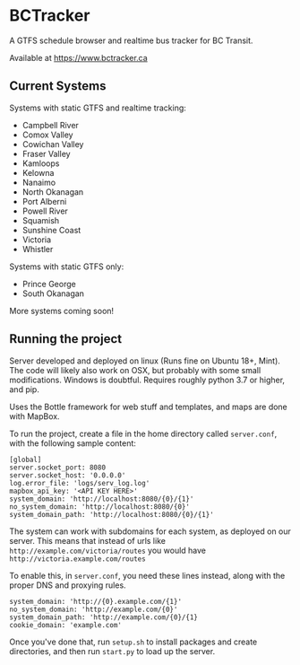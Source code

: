 # BCTracker

A GTFS schedule browser and realtime bus tracker for BC Transit.

Available at https://www.bctracker.ca

## Current Systems

Systems with static GTFS and realtime tracking:
- Campbell River
- Comox Valley
- Cowichan Valley
- Fraser Valley
- Kamloops
- Kelowna
- Nanaimo
- North Okanagan
- Port Alberni
- Powell River
- Squamish
- Sunshine Coast
- Victoria
- Whistler

Systems with static GTFS only:
- Prince George
- South Okanagan

More systems coming soon!

## Running the project

Server developed and deployed on linux (Runs fine on Ubuntu 18+, Mint). The code will likely also work on OSX, but probably with some small modifications. Windows is doubtful. Requires roughly python 3.7 or higher, and pip.

Uses the Bottle framework for web stuff and templates, and maps are done with MapBox.

To run the project, create a file in the home directory called `server.conf`, with the following sample content:

```
[global]
server.socket_port: 8080
server.socket_host: '0.0.0.0'
log.error_file: 'logs/serv_log.log'
mapbox_api_key: '<API KEY HERE>'
system_domain: 'http://localhost:8080/{0}/{1}'
no_system_domain: 'http://localhost:8080/{0}'
system_domain_path: 'http://localhost:8080/{0}/{1}'
```

The system can work with subdomains for each system, as deployed on our server. This means that instead of urls like `http://example.com/victoria/routes` you would have `http://victoria.example.com/routes`

To enable this, in `server.conf`, you need these lines instead, along with the proper DNS and proxying rules.

```
system_domain: 'http://{0}.example.com/{1}'
no_system_domain: 'http://example.com/{0}'
system_domain_path: 'http://example.com/{0}/{1}
cookie_domain: 'example.com'
```

Once you've done that, run `setup.sh` to install packages and create directories, and then run `start.py` to load up the server.
